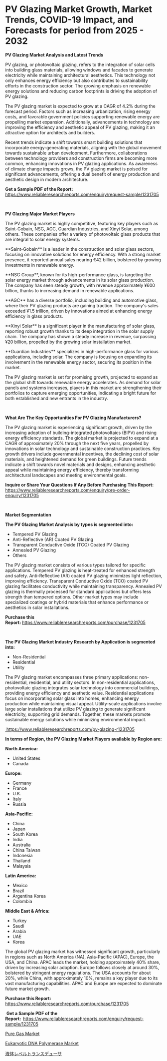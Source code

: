 <p><h1>PV Glazing Market Growth, Market Trends, COVID-19 Impact, and Forecasts for period from 2025 - 2032</h1></p><p><strong>PV Glazing Market Analysis and Latest Trends</strong></p>
<p><p>PV glazing, or photovoltaic glazing, refers to the integration of solar cells into building glass materials, allowing windows and facades to generate electricity while maintaining architectural aesthetics. This technology not only enhances energy efficiency but also contributes to sustainability efforts in the construction sector. The growing emphasis on renewable energy solutions and reducing carbon footprints is driving the adoption of PV glazing.</p><p>The PV glazing market is expected to grow at a CAGR of 4.2% during the forecast period. Factors such as increasing urbanization, rising energy costs, and favorable government policies supporting renewable energy are propelling market expansion. Additionally, advancements in technology are improving the efficiency and aesthetic appeal of PV glazing, making it an attractive option for architects and builders. </p><p>Recent trends indicate a shift towards smart building solutions that incorporate energy-generating materials, aligning with the global movement towards sustainable urban development. Furthermore, collaborations between technology providers and construction firms are becoming more common, enhancing innovations in PV glazing applications. As awareness of climate change impacts grows, the PV glazing market is poised for significant advancements, offering a dual benefit of energy production and aesthetic design in modern architecture.</p></p>
<p><strong>Get a Sample PDF of the Report:&nbsp;</strong> <a href="https://www.reliableresearchreports.com/enquiry/request-sample/1231705?utm_campaign=123&utm_medium=2&utm_source=Github&utm_content=ia&utm_term=30012025&utm_id=pv-glazing">https://www.reliableresearchreports.com/enquiry/request-sample/1231705</a></p>
<p>&nbsp;</p>
<p><strong>PV Glazing Major Market Players</strong></p>
<p><p>The PV glazing market is highly competitive, featuring key players such as Saint-Gobain, NSG, AGC, Guardian Industries, and Xinyi Solar, among others. These companies offer a variety of photovoltaic glass products that are integral to solar energy systems.</p><p>**Saint-Gobain** is a leader in the construction and solar glass sectors, focusing on innovative solutions for energy efficiency. With a strong market presence, it reported annual sales nearing €42 billion, bolstered by growing investments in renewable energy.</p><p>**NSG Group**, known for its high-performance glass, is targeting the solar energy market through advancements in its solar glass production. The company has seen steady growth, with revenue approximately ¥600 billion, thanks to increasing demand in renewable applications.</p><p>**AGC** has a diverse portfolio, including building and automotive glass, where their PV glazing products are gaining traction. The company's sales exceeded ¥1.5 trillion, driven by innovations aimed at enhancing energy efficiency in glass products.</p><p>**Xinyi Solar** is a significant player in the manufacturing of solar glass, reporting robust growth thanks to its deep integration in the solar supply chain. The company has shown a steady increase in revenue, surpassing ¥20 billion, propelled by the growing solar installation market.</p><p>**Guardian Industries** specializes in high-performance glass for various applications, including solar. The company is focusing on expanding its involvement in the renewable energy sector, securing its position in the market.</p><p>The PV glazing market is set for promising growth, projected to expand as the global shift towards renewable energy accelerates. As demand for solar panels and systems increases, players in this market are strengthening their portfolios to capture emerging opportunities, indicating a bright future for both established and new entrants in the industry.</p></p>
<p>&nbsp;</p>
<p><strong>What Are The Key Opportunities For PV Glazing Manufacturers?</strong></p>
<p><p>The PV glazing market is experiencing significant growth, driven by the increasing adoption of building-integrated photovoltaics (BIPV) and rising energy efficiency standards. The global market is projected to expand at a CAGR of approximately 20% through the next five years, propelled by innovations in solar technology and sustainable construction practices. Key growth drivers include governmental incentives, the declining cost of solar materials, and heightened demand for green buildings. Future trends indicate a shift towards novel materials and designs, enhancing aesthetic appeal while maintaining energy efficiency, thereby transforming architectural landscapes and meeting environmental goals.</p></p>
<p><strong>Inquire or Share Your Questions If Any Before Purchasing This Report:</strong> <a href="https://www.reliableresearchreports.com/enquiry/pre-order-enquiry/1231705?utm_campaign=123&utm_medium=2&utm_source=Github&utm_content=ia&utm_term=30012025&utm_id=pv-glazing">https://www.reliableresearchreports.com/enquiry/pre-order-enquiry/1231705</a></p>
<p>&nbsp;</p>
<p><strong>Market Segmentation</strong></p>
<p><strong>The PV Glazing Market Analysis by types is segmented into:</strong></p>
<p><ul><li>Tempered PV Glazing</li><li>Anti-Reflective (AR) Coated PV Glazing</li><li>Transparent Conductive Oxide (TCO) Coated PV Glazing</li><li>Annealed PV Glazing</li><li>Others</li></ul></p>
<p><p>The PV glazing market consists of various types tailored for specific applications. Tempered PV glazing is heat-treated for enhanced strength and safety. Anti-Reflective (AR) coated PV glazing minimizes light reflection, improving efficiency. Transparent Conductive Oxide (TCO) coated PV glazing facilitates conductivity while maintaining transparency. Annealed PV glazing is thermally processed for standard applications but offers less strength than tempered options. Other market types may include specialized coatings or hybrid materials that enhance performance or aesthetics in solar installations.</p></p>
<p><strong>Purchase this Report:&nbsp;</strong><a href="https://www.reliableresearchreports.com/purchase/1231705?utm_campaign=123&utm_medium=2&utm_source=Github&utm_content=ia&utm_term=30012025&utm_id=pv-glazing">https://www.reliableresearchreports.com/purchase/1231705</a></p>
<p>&nbsp;</p>
<p><strong>The PV Glazing Market Industry Research by Application is segmented into:</strong></p>
<p><ul><li>Non-Residential</li><li>Residential</li><li>Utility</li></ul></p>
<p><p>The PV glazing market encompasses three primary applications: non-residential, residential, and utility sectors. In non-residential applications, photovoltaic glazing integrates solar technology into commercial buildings, providing energy efficiency and aesthetic value. Residential applications focus on incorporating solar glass into homes, enhancing energy production while maintaining visual appeal. Utility-scale applications involve large solar installations that utilize PV glazing to generate significant electricity, supporting grid demands. Together, these markets promote sustainable energy solutions while minimizing environmental impact.</p></p>
<p><a href="https://www.reliableresearchreports.com/pv-glazing-r1231705?utm_campaign=123&utm_medium=2&utm_source=Github&utm_content=ia&utm_term=30012025&utm_id=pv-glazing">&nbsp;https://www.reliableresearchreports.com/pv-glazing-r1231705</a></p>
<p><strong>In terms of Region, the PV Glazing Market Players available by Region are:</strong></p>
<p>
    <p> <strong> North America: </strong>
        <ul>
            <li>United States</li>
            <li>Canada</li>
        </ul>
        </p> 
    <p> <strong> Europe: </strong>
        <ul>
            <li>Germany</li>
            <li>France</li>
            <li>U.K.</li>
            <li>Italy</li>
            <li>Russia</li>
        </ul>
        </p> 
    <p> <strong> Asia-Pacific: </strong>
        <ul>
            <li>China</li>
            <li>Japan</li>
            <li>South Korea</li>
            <li>India</li>
            <li>Australia</li>
            <li>China Taiwan</li>
            <li>Indonesia</li>
            <li>Thailand</li>
            <li>Malaysia</li>
        </ul>
        </p> 
    <p> <strong> Latin America: </strong>
        <ul>
            <li>Mexico</li>
            <li>Brazil</li>
            <li>Argentina Korea</li>
            <li>Colombia</li>
        </ul>
        </p> 
    <p> <strong> Middle East & Africa: </strong>
        <ul>
            <li>Turkey</li>
            <li>Saudi</li>
            <li>Arabia</li>
            <li>UAE</li>
            <li>Korea</li>
        </ul>
    </p>
    </p>
<p><p>The global PV glazing market has witnessed significant growth, particularly in regions such as North America (NA), Asia-Pacific (APAC), Europe, the USA, and China. APAC leads the market, holding approximately 40% share, driven by increasing solar adoption. Europe follows closely at around 30%, bolstered by stringent energy regulations. The USA accounts for about 20%, while China, with approximately 10%, remains a key player due to its vast manufacturing capabilities. APAC and Europe are expected to dominate future market growth.</p></p>
<p><strong>Purchase this Report: </strong><a href="https://www.reliableresearchreports.com/purchase/1231705?utm_campaign=123&utm_medium=2&utm_source=Github&utm_content=ia&utm_term=30012025&utm_id=pv-glazing">https://www.reliableresearchreports.com/purchase/1231705</a></p>
<p>&nbsp;<strong>Get a Sample PDF of the Report:&nbsp;&nbsp;</strong><a href="https://www.reliableresearchreports.com/enquiry/request-sample/1231705?utm_campaign=123&utm_medium=2&utm_source=Github&utm_content=ia&utm_term=30012025&utm_id=pv-glazing">https://www.reliableresearchreports.com/enquiry/request-sample/1231705</a></p>
<p><strong></strong></p>
<p><p><a href="https://github.com/castoriffic/Market-Research-Report-List-5/blob/main/pure-gas-market.md?utm_campaign=123&utm_medium=2&utm_source=Github&utm_content=ia&utm_term=30012025&utm_id=pv-glazing">Pure Gas Market</a></p><p><a href="https://github.com/balapopepi/Market-Research-Report-List-1/blob/main/eukaryotic-dna-polymerase-market.md?utm_campaign=123&utm_medium=2&utm_source=Github&utm_content=ia&utm_term=30012025&utm_id=pv-glazing">Eukaryotic DNA Polymerase Market</a></p><p><a href="https://github.com/mohamedbakry57/Market-Research-Report-List-6/blob/main/369745334523.md?utm_campaign=123&utm_medium=2&utm_source=Github&utm_content=ia&utm_term=30012025&utm_id=pv-glazing">液体レベルトランスデューサ</a></p></p>